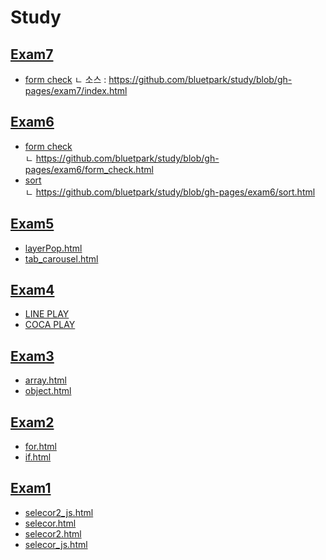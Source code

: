 # Study

## [Exam7](https://github.com/bluetpark/study/tree/gh-pages/exam7)
- [form check](https://bluetpark.github.io/study/exam7/index.html)
ㄴ 소스 : https://github.com/bluetpark/study/blob/gh-pages/exam7/index.html

## [Exam6](https://github.com/bluetpark/study/tree/gh-pages/exam6)
- [form check](https://bluetpark.github.io/study/exam6/form_check.html)    
ㄴ https://github.com/bluetpark/study/blob/gh-pages/exam6/form_check.html
- [sort](https://bluetpark.github.io/study/exam6/sort.html)    
ㄴ https://github.com/bluetpark/study/blob/gh-pages/exam6/sort.html

## [Exam5](https://github.com/bluetpark/study/tree/gh-pages/exam5)
- [layerPop.html](https://bluetpark.github.io/study/exam5/layerPop.html)
- [tab_carousel.html](https://bluetpark.github.io/study/exam5/tab_carousel.html)

## [Exam4](https://github.com/bluetpark/study/tree/gh-pages/exam4)
- [LINE PLAY](https://bluetpark.github.io/study/exam4/lineplay/line_play.html)
- [COCA PLAY](https://bluetpark.github.io/study/exam4/cocaplay/coca.html)

## [Exam3](https://github.com/bluetpark/study/tree/gh-pages/exam3)
- [array.html](https://bluetpark.github.io/study/exam3/array.html)
- [object.html](https://bluetpark.github.io/study/exam3/object.html)

## [Exam2](https://github.com/bluetpark/study/tree/gh-pages/exam2)
- [for.html](https://bluetpark.github.io/study/exam2/for.html)
- [if.html](https://bluetpark.github.io/study/exam2/if.html)

## [Exam1](https://github.com/bluetpark/study/tree/gh-pages/exam1)
- [selecor2_js.html](https://bluetpark.github.io/study/exam1/selector2_js.html)
- [selecor.html](https://bluetpark.github.io/study/exam1/selector.html)
- [selecor2.html](https://bluetpark.github.io/study/exam1/selector2.html)
- [selecor_js.html](https://bluetpark.github.io/study/exam1/selector_js.html)
